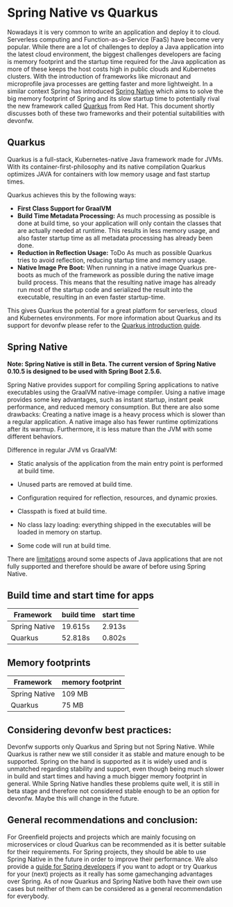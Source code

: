 # Spring Native vs Quarkus

Nowadays it is very common to write an application and deploy it to cloud. 
Serverless computing and Function-as-a-Service (FaaS) have become very popular. 
While there are a lot of challenges to deploy a Java application into the latest cloud environment, the biggest challenges developers are facing is memory footprint and the startup time required for the Java application as more of these keeps the host costs high in public clouds and Kubernetes clusters. 
With the introduction of frameworks like micronaut and microprofile java processes are getting faster and more lightweight. 
In a similar context Spring has introduced [Spring Native](https://docs.spring.io/spring-native/docs/current/reference/htmlsingle/#overview) which aims to solve the big memory footprint of Spring and its slow startup time to potentially rival the new framework called [Quarkus](https://quarkus.io) from Red Hat. 
This document shortly discusses both of these two frameworks and their potential suitabilities with devonfw.

## Quarkus

Quarkus is a full-stack, Kubernetes-native Java framework made for JVMs. 
With its container-first-philosophy and its native compilation Quarkus optimizes JAVA for containers with low memory usage and fast startup times.

Quarkus achieves this by the following ways:

* **First Class Support for GraalVM**
* **Build Time Metadata Processing:** As much processing as possible is done at build time, so your application will only contain the classes that are actually needed at runtime. This results in less memory usage, and also faster startup time as all metadata processing has already been done.
* **Reduction in Reflection Usage:** ToDo
  As much as possible Quarkus tries to avoid reflection, reducing startup time and memory usage.
* **Native Image Pre Boot:** When running in a native image Quarkus pre-boots as much of the framework as possible during the native image build process. This means that the resulting native image has already run most of the startup code and serialized the result into the executable, resulting in an even faster startup-time.

 This gives Quarkus the potential for a great platform for serverless, cloud and Kubernetes environments. For more information about Quarkus and its support for devonfw please refer to the [Quarkus introduction guide](https://github.com/devonfw/devon4j/blob/master/documentation/quarkus.asciidoc).

## Spring Native

**Note: Spring Native is still in Beta. The current version of Spring Native 0.10.5 is designed to be used with Spring Boot 2.5.6.**

Spring Native provides support for compiling Spring applications to native executables using the GraalVM native-image compiler. 
Using a native image provides some key advantages, such as instant startup, instant peak performance, and reduced memory consumption.
But there are also some drawbacks: Creating a native image is a heavy process which is slower than a regular application. 
A native image also has fewer runtime optimizations after its warmup.
Furthermore, it is less mature than the JVM with some different behaviors.

Difference in regular JVM vs GraalVM:

* Static analysis of the application from the main entry point is performed at build time.

* Unused parts are removed at build time.

* Configuration required for reflection, resources, and dynamic proxies.

* Classpath is fixed at build time.

* No class lazy loading: everything shipped in the executables will be loaded in memory on startup.

* Some code will run at build time.

There are [limitations](https://github.com/oracle/graal/blob/master/docs/reference-manual/native-image/Limitations.md) around some aspects of Java applications that are not fully supported and therefore should be aware of before using Spring Native.

## Build time and start time for apps

| Framework| build time | start time |
| ----------- | ----------- | ----------- |
| Spring Native | 19.615s | 2.913s |
| Quarkus | 52.818s | 0.802s |

## Memory footprints

| Framework| memory footprint |
| ----------- | ----------- |
| Spring Native | 109 MB |
| Quarkus | 75 MB |

## Considering devonfw best practices: 

Devonfw supports only Quarkus and Spring but not Spring Native. 
While Quarkus is rather new we still consider it as stable and mature enough to be supported. 
Spring on the hand is supported as it is widely used and is unmatched regarding stability and support, even though being much slower in build and start times and having a much bigger memory footprint in general. 
While Spring Native handles these problems quite well, it is still in beta stage and therefore not considered stable enough to be an option for devonfw. 
Maybe this will change in the future.

## General recommendations and conclusion:

For Greenfield projects and projects which are mainly focusing on microservices or cloud Quarkus can be recommended as it is better suitable for their requirements. 
For Spring projects, they should be able to use Spring Native in the future in order to improve their performance. We also provide a [guide for Spring developers](https://github.com/devonfw/devon4j/blob/master/documentation/quarkus/getting-started-for-spring-developers.asciidoc) if you want to adopt or try Quarkus for your (next) projects as it really has some gamechanging advantages over Spring.
As of now Quarkus and Spring Native both have their own use cases but neither of them can be considered as a general recommendation for everybody.





